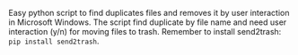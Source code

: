 Easy python script to find duplicates files and removes it by user interaction in Microsoft Windows.
The script find duplicate by file name and need user interaction (y/n) for moving files to trash.
Remember to install send2trash: `pip install send2trash`.
